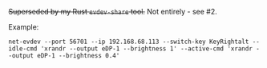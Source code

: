 ~~Superseded by my Rust `evdev-share` tool.~~ Not entirely - see #2.

Example:
```
net-evdev --port 56701 --ip 192.168.68.113 --switch-key KeyRightalt --idle-cmd 'xrandr --output eDP-1 --brightness 1' --active-cmd 'xrandr --output eDP-1 --brightness 0.4'
```
